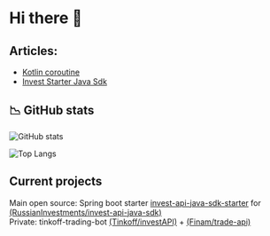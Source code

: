 # Hi there 👋

## Articles: 
- [Kotlin coroutine](https://github.com/Dankosik/Dankosik/blob/main/articles/coroutine.md)
- [Invest Starter Java Sdk](https://github.com/Dankosik/Dankosik/blob/main/articles/invest-starter-first.md)


## :chart_with_downwards_trend: GitHub stats
![GitHub stats](https://github-readme-stats.vercel.app/api?username=Dankosik&show_icons=true&theme=nord&line_height=24&count_private=true&rank_icon=percentile)

![Top Langs](https://github-readme-stats.vercel.app/api/top-langs/?username=Dankosik&layout=compact&show_icons=true&theme=nord&size_weight=0.7&count_weight=0.3)

## Current projects
Main open source: Spring boot starter [invest-api-java-sdk-starter](https://github.com/Dankosik/invest-api-java-sdk-starter) for [(RussianInvestments/invest-api-java-sdk)](https://github.com/RussianInvestments/invest-api-java-sdk) <br/>
Private: tinkoff-trading-bot [(Tinkoff/investAPI)](https://github.com/Tinkoff/investAPI/) + [(Finam/trade-api)](https://github.com/FinamWeb/trade-api-docs) <br/>
